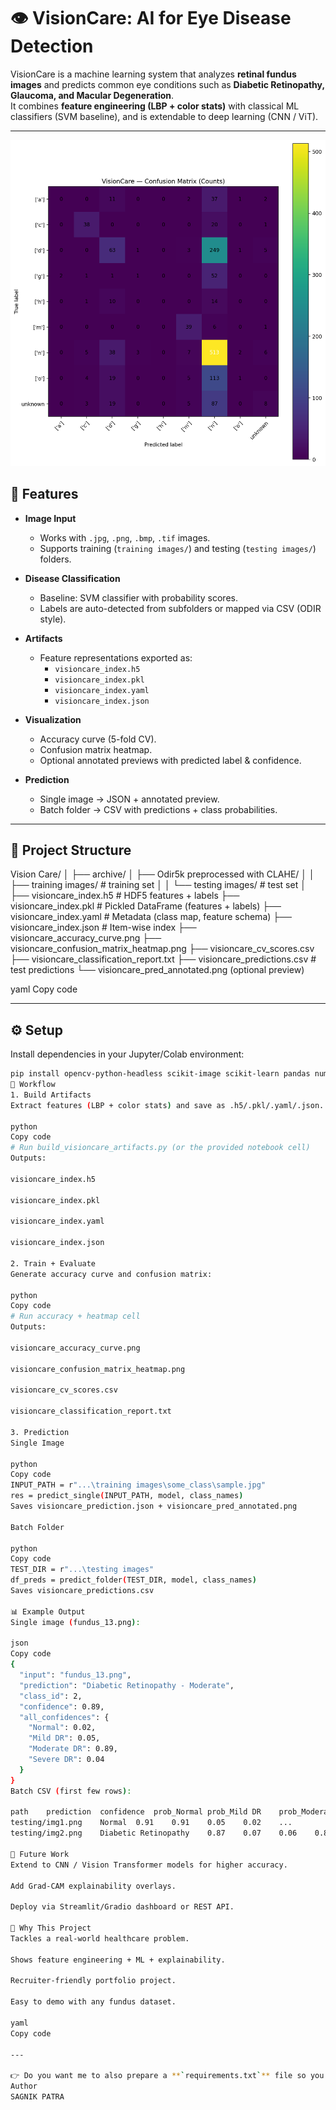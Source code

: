 # 👁️ VisionCare: AI for Eye Disease Detection

VisionCare is a machine learning system that analyzes **retinal fundus images** and predicts common eye conditions such as **Diabetic Retinopathy, Glaucoma, and Macular Degeneration**.  
It combines **feature engineering (LBP + color stats)** with classical ML classifiers (SVM baseline), and is extendable to deep learning (CNN / ViT).

---
![Confusion Matrix Heatmap](visioncare_confusion_matrix_heatmap.png)
## 🔑 Features
- **Image Input**
  - Works with `.jpg`, `.png`, `.bmp`, `.tif` images.
  - Supports training (`training images/`) and testing (`testing images/`) folders.

- **Disease Classification**
  - Baseline: SVM classifier with probability scores.
  - Labels are auto-detected from subfolders or mapped via CSV (ODIR style).

- **Artifacts**
  - Feature representations exported as:
    - `visioncare_index.h5`
    - `visioncare_index.pkl`
    - `visioncare_index.yaml`
    - `visioncare_index.json`

- **Visualization**
  - Accuracy curve (5-fold CV).
  - Confusion matrix heatmap.
  - Optional annotated previews with predicted label & confidence.

- **Prediction**
  - Single image → JSON + annotated preview.
  - Batch folder → CSV with predictions + class probabilities.

---

## 📂 Project Structure
Vision Care/
│
├── archive/
│ ├── Odir5k preprocessed with CLAHE/
│ │ ├── training images/ # training set
│ │ └── testing images/ # test set
│
├── visioncare_index.h5 # HDF5 features + labels
├── visioncare_index.pkl # Pickled DataFrame (features + labels)
├── visioncare_index.yaml # Metadata (class map, feature schema)
├── visioncare_index.json # Item-wise index
├── visioncare_accuracy_curve.png
├── visioncare_confusion_matrix_heatmap.png
├── visioncare_cv_scores.csv
├── visioncare_classification_report.txt
├── visioncare_predictions.csv # test predictions
└── visioncare_pred_annotated.png (optional preview)

yaml
Copy code

---

## ⚙️ Setup
Install dependencies in your Jupyter/Colab environment:

```bash
pip install opencv-python-headless scikit-image scikit-learn pandas numpy h5py pyyaml tqdm matplotlib
🚀 Workflow
1. Build Artifacts
Extract features (LBP + color stats) and save as .h5/.pkl/.yaml/.json.

python
Copy code
# Run build_visioncare_artifacts.py (or the provided notebook cell)
Outputs:

visioncare_index.h5

visioncare_index.pkl

visioncare_index.yaml

visioncare_index.json

2. Train + Evaluate
Generate accuracy curve and confusion matrix:

python
Copy code
# Run accuracy + heatmap cell
Outputs:

visioncare_accuracy_curve.png

visioncare_confusion_matrix_heatmap.png

visioncare_cv_scores.csv

visioncare_classification_report.txt

3. Prediction
Single Image

python
Copy code
INPUT_PATH = r"...\training images\some_class\sample.jpg"
res = predict_single(INPUT_PATH, model, class_names)
Saves visioncare_prediction.json + visioncare_pred_annotated.png

Batch Folder

python
Copy code
TEST_DIR = r"...\testing images"
df_preds = predict_folder(TEST_DIR, model, class_names)
Saves visioncare_predictions.csv

📊 Example Output
Single image (fundus_13.png):

json
Copy code
{
  "input": "fundus_13.png",
  "prediction": "Diabetic Retinopathy - Moderate",
  "class_id": 2,
  "confidence": 0.89,
  "all_confidences": {
    "Normal": 0.02,
    "Mild DR": 0.05,
    "Moderate DR": 0.89,
    "Severe DR": 0.04
  }
}
Batch CSV (first few rows):

path	prediction	confidence	prob_Normal	prob_Mild DR	prob_Moderate DR	...
testing/img1.png	Normal	0.91	0.91	0.05	0.02	...
testing/img2.png	Diabetic Retinopathy	0.87	0.07	0.06	0.87	...

🔮 Future Work
Extend to CNN / Vision Transformer models for higher accuracy.

Add Grad-CAM explainability overlays.

Deploy via Streamlit/Gradio dashboard or REST API.

📌 Why This Project
Tackles a real-world healthcare problem.

Shows feature engineering + ML + explainability.

Recruiter-friendly portfolio project.

Easy to demo with any fundus dataset.

yaml
Copy code

---

👉 Do you want me to also prepare a **`requirements.txt`** file so you can install all dependencie
Author
SAGNIK PATRA
